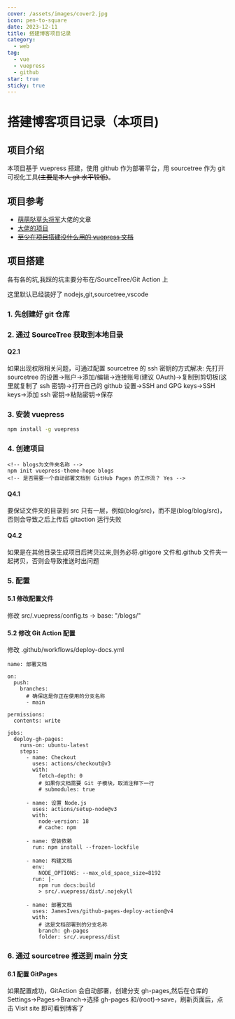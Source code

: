 ```yaml
---
cover: /assets/images/cover2.jpg
icon: pen-to-square
date: 2023-12-11
title: 搭建博客项目记录
category:
  - web
tag:
  - vue
  - vuepress
  - github
star: true
sticky: true
---
```


# 搭建博客项目记录（本项目)

## 项目介绍

本项目基于 vuepress 搭建，使用 github 作为部署平台，用 sourcetree 作为 git 可视化工具<font color="transport">~~(主要是本人 git 水平较低)~~</font>。

## 项目参考

- [萌萌哒草头将军](https://www.51cto.com/article/761976.html)大佬的文章
- [大佬的项目](https://github.com/mmdctjj/blogs2)
- [~~至少在项目搭建没什么用的 vuepress 文档~~](https://theme-hope.vuejs.press/zh/get-started/)

## 项目搭建

各有各的坑,我踩的坑主要分布在/SourceTree/Git Action 上

这里默认已经装好了 nodejs,git,sourcetree,vscode

### 1. 先创建好 git 仓库

### 2. 通过 SourceTree 获取到本地目录

#### Q2.1

如果出现权限相关问题，可通过配置 sourcetree 的 ssh 密钥的方式解决: 先打开 sourcetree 的设置->账户->添加/编辑->连接账号(建议 OAuth)->复制到剪切板(这里就复制了 ssh 密钥)->打开自己的 github 设置->SSH and GPG keys->SSH keys->添加 ssh 密钥->粘贴密钥->保存

### 3. 安装 vuepress

```bash
npm install -g vuepress
```

### 4. 创建项目

```
<!-- blogs为文件夹名称 -->
npm init vuepress-theme-hope blogs
<!-- 是否需要一个自动部署文档到 GitHub Pages 的工作流？ Yes -->
```

#### Q4.1

要保证文件夹的目录到 src 只有一层，例如(blog/src)，而不是(blog/blog/src)，否则会导致之后上传后 gitaction 运行失败

#### Q4.2

如果是在其他目录生成项目后拷贝过来,则务必将.gitigore 文件和.github 文件夹一起拷贝，否则会导致推送时出问题

### 5. 配置

#### 5.1 修改配置文件

修改 src/.vuepress/config.ts -> base: "/blogs/"

#### 5.2 修改 Git Action 配置

修改 .github/workflows/deploy-docs.yml

```
name: 部署文档

on:
  push:
    branches:
      # 确保这是你正在使用的分支名称
      - main

permissions:
  contents: write

jobs:
  deploy-gh-pages:
    runs-on: ubuntu-latest
    steps:
      - name: Checkout
        uses: actions/checkout@v3
        with:
          fetch-depth: 0
          # 如果你文档需要 Git 子模块，取消注释下一行
          # submodules: true

      - name: 设置 Node.js
        uses: actions/setup-node@v3
        with:
          node-version: 18
          # cache: npm

      - name: 安装依赖
        run: npm install --frozen-lockfile

      - name: 构建文档
        env:
          NODE_OPTIONS: --max_old_space_size=8192
        run: |-
          npm run docs:build
          > src/.vuepress/dist/.nojekyll

      - name: 部署文档
        uses: JamesIves/github-pages-deploy-action@v4
        with:
          # 这是文档部署到的分支名称
          branch: gh-pages
          folder: src/.vuepress/dist
```

### 6. 通过 sourcetree 推送到 main 分支

#### 6.1 配置 GitPages

如果配置成功，GitAction 会自动部署，创建分支 gh-pages,然后在仓库的 Settings->Pages->Branch->选择 gh-pages 和/(root)->save，刷新页面后，点击 Visit site 即可看到博客了
